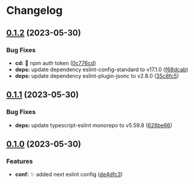 # Changelog

## [0.1.2](https://github.com/embyth/eslint-plugin/compare/eslint-plugin-v0.1.1...eslint-plugin-v0.1.2) (2023-05-30)


### Bug Fixes

* **cd:** 🐛 npm auth token ([0c776cd](https://github.com/embyth/eslint-plugin/commit/0c776cda704fd89ea924f3a4fb6f488d7c6c0504))
* **deps:** update dependency eslint-config-standard to v17.1.0 ([f68dcab](https://github.com/embyth/eslint-plugin/commit/f68dcab7b81d4f21a09125f116e58e066829f51c))
* **deps:** update dependency eslint-plugin-jsonc to v2.8.0 ([35c8fc5](https://github.com/embyth/eslint-plugin/commit/35c8fc563649134a0be661e7ae7ef46dec9fa497))

## [0.1.1](https://github.com/embyth/eslint-plugin/compare/eslint-plugin-v0.1.0...eslint-plugin-v0.1.1) (2023-05-30)


### Bug Fixes

* **deps:** update typescript-eslint monorepo to v5.59.8 ([628be66](https://github.com/embyth/eslint-plugin/commit/628be66768f5e5f4e74c0754d8b67b0b5d241152))

## [0.1.0](https://github.com/embyth/eslint-plugin/compare/eslint-plugin-v0.0.1...eslint-plugin-v0.1.0) (2023-05-30)


### Features

* **conf:** ✨ added next eslint config ([de4dfc3](https://github.com/embyth/eslint-plugin/commit/de4dfc398caf7eaf10f20d243a159b8c4274b679))
